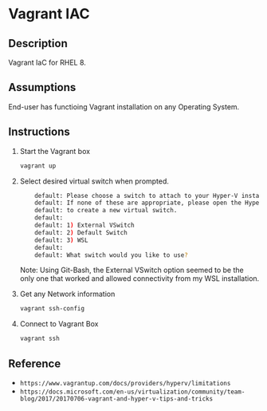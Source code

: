 # Vagrant IAC

## Description

Vagrant IaC for RHEL 8.

## Assumptions

End-user has functioing Vagrant installation on any Operating System.

## Instructions

1. Start the Vagrant box

    ```bash
    vagrant up
    ```

1. Select desired virtual switch when prompted.

    ```bash
        default: Please choose a switch to attach to your Hyper-V instance.
        default: If none of these are appropriate, please open the Hyper-V manager
        default: to create a new virtual switch.
        default:
        default: 1) External VSwitch
        default: 2) Default Switch
        default: 3) WSL
        default:
        default: What switch would you like to use?
    ```

    Note: Using Git-Bash, the External VSwitch option seemed to be the only one that worked and allowed connectivity from my WSL installation.

1. Get any Network information

    ```bash
    vagrant ssh-config
    ```

1. Connect to Vagrant Box

    ```bash
    vagrant ssh
    ```

## Reference

- `https://www.vagrantup.com/docs/providers/hyperv/limitations`
- `https://docs.microsoft.com/en-us/virtualization/community/team-blog/2017/20170706-vagrant-and-hyper-v-tips-and-tricks`
